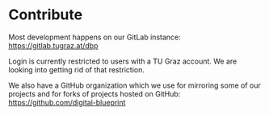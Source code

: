 # Contribute

Most development happens on our GitLab instance: https://gitlab.tugraz.at/dbp

Login is currently restricted to users with a TU Graz account. We are looking
into getting rid of that restriction.

We also have a GitHub organization which we use for mirroring some of our
projects and for forks of projects hosted on GitHub:
https://github.com/digital-blueprint
